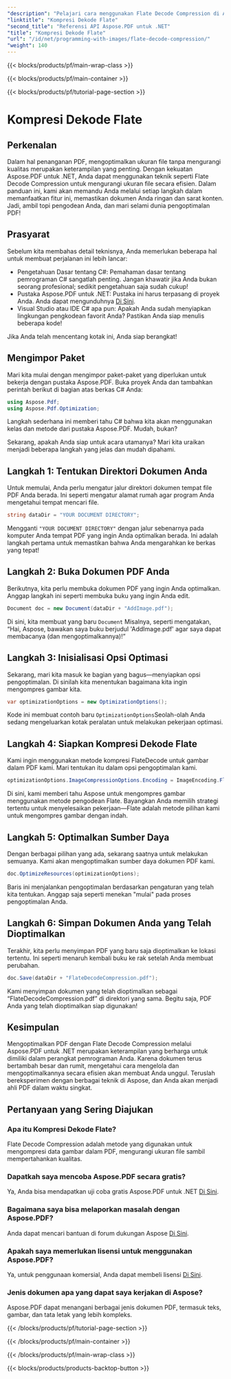 ```yaml
---
"description": "Pelajari cara menggunakan Flate Decode Compression di Aspose.PDF untuk .NET. Optimalkan ukuran file PDF secara efisien dengan panduan langkah demi langkah ini."
"linktitle": "Kompresi Dekode Flate"
"second_title": "Referensi API Aspose.PDF untuk .NET"
"title": "Kompresi Dekode Flate"
"url": "/id/net/programming-with-images/flate-decode-compression/"
"weight": 140
---
```


{{< blocks/products/pf/main-wrap-class >}}

{{< blocks/products/pf/main-container >}}

{{< blocks/products/pf/tutorial-page-section >}}

# Kompresi Dekode Flate

## Perkenalan

Dalam hal penanganan PDF, mengoptimalkan ukuran file tanpa mengurangi kualitas merupakan keterampilan yang penting. Dengan kekuatan Aspose.PDF untuk .NET, Anda dapat menggunakan teknik seperti Flate Decode Compression untuk mengurangi ukuran file secara efisien. Dalam panduan ini, kami akan memandu Anda melalui setiap langkah dalam memanfaatkan fitur ini, memastikan dokumen Anda ringan dan sarat konten. Jadi, ambil topi pengodean Anda, dan mari selami dunia pengoptimalan PDF!

## Prasyarat

Sebelum kita membahas detail teknisnya, Anda memerlukan beberapa hal untuk membuat perjalanan ini lebih lancar:

- Pengetahuan Dasar tentang C#: Pemahaman dasar tentang pemrograman C# sangatlah penting. Jangan khawatir jika Anda bukan seorang profesional; sedikit pengetahuan saja sudah cukup!
- Pustaka Aspose.PDF untuk .NET: Pustaka ini harus terpasang di proyek Anda. Anda dapat mengunduhnya [Di Sini](https://releases.aspose.com/pdf/net/).
- Visual Studio atau IDE C# apa pun: Apakah Anda sudah menyiapkan lingkungan pengkodean favorit Anda? Pastikan Anda siap menulis beberapa kode!

Jika Anda telah mencentang kotak ini, Anda siap berangkat!

## Mengimpor Paket

Mari kita mulai dengan mengimpor paket-paket yang diperlukan untuk bekerja dengan pustaka Aspose.PDF. Buka proyek Anda dan tambahkan perintah berikut di bagian atas berkas C# Anda:

```csharp
using Aspose.Pdf;
using Aspose.Pdf.Optimization;
```

Langkah sederhana ini memberi tahu C# bahwa kita akan menggunakan kelas dan metode dari pustaka Aspose.PDF. Mudah, bukan?

Sekarang, apakah Anda siap untuk acara utamanya? Mari kita uraikan menjadi beberapa langkah yang jelas dan mudah dipahami.

## Langkah 1: Tentukan Direktori Dokumen Anda

Untuk memulai, Anda perlu mengatur jalur direktori dokumen tempat file PDF Anda berada. Ini seperti mengatur alamat rumah agar program Anda mengetahui tempat mencari file.

```csharp
string dataDir = "YOUR DOCUMENT DIRECTORY";
```
Mengganti `"YOUR DOCUMENT DIRECTORY"` dengan jalur sebenarnya pada komputer Anda tempat PDF yang ingin Anda optimalkan berada. Ini adalah langkah pertama untuk memastikan bahwa Anda mengarahkan ke berkas yang tepat!

## Langkah 2: Buka Dokumen PDF Anda

Berikutnya, kita perlu membuka dokumen PDF yang ingin Anda optimalkan. Anggap langkah ini seperti membuka buku yang ingin Anda edit.

```csharp
Document doc = new Document(dataDir + "AddImage.pdf");
```
Di sini, kita membuat yang baru `Document` Misalnya, seperti mengatakan, “Hai, Aspose, bawakan saya buku berjudul 'AddImage.pdf' agar saya dapat membacanya (dan mengoptimalkannya)!”

## Langkah 3: Inisialisasi Opsi Optimasi

Sekarang, mari kita masuk ke bagian yang bagus—menyiapkan opsi pengoptimalan. Di sinilah kita menentukan bagaimana kita ingin mengompres gambar kita.

```csharp
var optimizationOptions = new OptimizationOptions();
```
Kode ini membuat contoh baru `OptimizationOptions`Seolah-olah Anda sedang mengeluarkan kotak peralatan untuk melakukan pekerjaan optimasi.

## Langkah 4: Siapkan Kompresi Dekode Flate

Kami ingin menggunakan metode kompresi FlateDecode untuk gambar dalam PDF kami. Mari tentukan itu dalam opsi pengoptimalan kami.

```csharp
optimizationOptions.ImageCompressionOptions.Encoding = ImageEncoding.Flate;
```
Di sini, kami memberi tahu Aspose untuk mengompres gambar menggunakan metode pengodean Flate. Bayangkan Anda memilih strategi tertentu untuk menyelesaikan pekerjaan—Flate adalah metode pilihan kami untuk mengompres gambar dengan indah.

## Langkah 5: Optimalkan Sumber Daya

Dengan berbagai pilihan yang ada, sekarang saatnya untuk melakukan semuanya. Kami akan mengoptimalkan sumber daya dokumen PDF kami.

```csharp
doc.OptimizeResources(optimizationOptions);
```
Baris ini menjalankan pengoptimalan berdasarkan pengaturan yang telah kita tentukan. Anggap saja seperti menekan "mulai" pada proses pengoptimalan Anda.

## Langkah 6: Simpan Dokumen Anda yang Telah Dioptimalkan

Terakhir, kita perlu menyimpan PDF yang baru saja dioptimalkan ke lokasi tertentu. Ini seperti menaruh kembali buku ke rak setelah Anda membuat perubahan.

```csharp
doc.Save(dataDir + "FlateDecodeCompression.pdf");
```
Kami menyimpan dokumen yang telah dioptimalkan sebagai “FlateDecodeCompression.pdf” di direktori yang sama. Begitu saja, PDF Anda yang telah dioptimalkan siap digunakan!

## Kesimpulan

Mengoptimalkan PDF dengan Flate Decode Compression melalui Aspose.PDF untuk .NET merupakan keterampilan yang berharga untuk dimiliki dalam perangkat pemrograman Anda. Karena dokumen terus bertambah besar dan rumit, mengetahui cara mengelola dan mengoptimalkannya secara efisien akan membuat Anda unggul. Teruslah bereksperimen dengan berbagai teknik di Aspose, dan Anda akan menjadi ahli PDF dalam waktu singkat.

## Pertanyaan yang Sering Diajukan

### Apa itu Kompresi Dekode Flate?  
Flate Decode Compression adalah metode yang digunakan untuk mengompresi data gambar dalam PDF, mengurangi ukuran file sambil mempertahankan kualitas.

### Dapatkah saya mencoba Aspose.PDF secara gratis?  
Ya, Anda bisa mendapatkan uji coba gratis Aspose.PDF untuk .NET [Di Sini](https://releases.aspose.com/).

### Bagaimana saya bisa melaporkan masalah dengan Aspose.PDF?  
Anda dapat mencari bantuan di forum dukungan Aspose [Di Sini](https://forum.aspose.com/c/pdf/10).

### Apakah saya memerlukan lisensi untuk menggunakan Aspose.PDF?  
Ya, untuk penggunaan komersial, Anda dapat membeli lisensi [Di Sini](https://purchase.aspose.com/buy).

### Jenis dokumen apa yang dapat saya kerjakan di Aspose?  
Aspose.PDF dapat menangani berbagai jenis dokumen PDF, termasuk teks, gambar, dan tata letak yang lebih kompleks.

{{< /blocks/products/pf/tutorial-page-section >}}

{{< /blocks/products/pf/main-container >}}

{{< /blocks/products/pf/main-wrap-class >}}

{{< blocks/products/products-backtop-button >}}